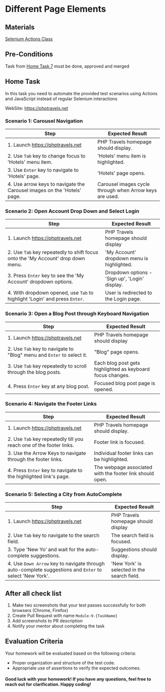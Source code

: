 # Different Page Elements

## Materials

[Selenium Actions Class](https://toolsqa.com/selenium-webdriver/actions-class-in-selenium/)

## Pre-Conditions

Task from [Home Task 7](Hometask.md) must be done, approved and merged

## Home Task

In this task you need to automate the provided test scenarios using Actions and JavaScript instead of regular Selenium 
interactions

WebSite: https://phptravels.net

### Scenario 1: Carousel Navigation

| Step                                                                    | Expected Result                                         |
|-------------------------------------------------------------------------|---------------------------------------------------------|
| 1. Launch https://phptravels.net                                        | PHP Travels homepage should display.                    |
| 2. Use `Tab` key to change focus to 'Hotels' menu item.                 | 'Hotels' menu item is highlighted.                      |
| 3. Use `Enter` key to navigate to 'Hotels' page.                        | 'Hotels' page opens.                                    |
| 4. Use arrow keys to navigate the Carousel images on the 'Hotels' page. | Carousel images cycle through when Arrow keys are used. |

### Scenario 2: Open Account Drop Down and Select Login

| Step                                                                             | Expected Result                                |
|----------------------------------------------------------------------------------|------------------------------------------------|
| 1. Launch https://phptravels.net                                                 | PHP Travels homepage should display            |
| 2. Use `Tab` key repeatedly to shift focus onto the 'My Account' drop down menu. | 'My Account' dropdown menu is highlighted.     |
| 3. Press `Enter` key to see the 'My Account' dropdown options.                   | Dropdown options - 'Sign up', 'Login' display. |
| 4. With dropdown opened, use `Tab` to highlight 'Login' and press `Enter`.       | User is redirected to the Login page.          |

### Scenario 3: Open a Blog Post through Keyboard Navigation

| Step                                                                  | Expected Result                                            |
|-----------------------------------------------------------------------|------------------------------------------------------------|
| 1. Launch https://phptravels.net                                      | PHP Travels homepage should display                        |
| 2. Use `Tab` key to navigate to "Blog" menu and `Enter` to select it. | "Blog" page opens.                                         |
| 3. Use `Tab` key repeatedly to scroll through the blog posts.         | Each blog post gets highlighted as keyboard focus changes. |
| 4. Press `Enter` key at any blog post.                                | Focused blog post page is opened.                          |

### Scenario 4: Navigate the Footer Links

| Step                                                                | Expected Result                                          |
|---------------------------------------------------------------------|----------------------------------------------------------|
| 1. Launch https://phptravels.net                                    | PHP Travels homepage should display.                     |
| 2. Use `Tab` key repeatedly till you reach one of the footer links. | Footer link is focused.                                  |
| 3. Use the Arrow Keys to navigate through the footer links.         | Individual footer links can be highlighted.              |
| 4. Press `Enter` key to navigate to the highlighted link's page.    | The webpage associated with the footer link should open. |

### Scenario 5: Selecting a City from AutoComplete

| Step                                                                                                    | Expected Result                             |
|---------------------------------------------------------------------------------------------------------|---------------------------------------------|
| 1. Launch https://phptravels.net                                                                        | PHP Travels homepage should display         |
| 2. Use `Tab` key to navigate to the search field.                                                       | The search field is focused.                |
| 3. Type 'New Yo' and wait for the auto-complete suggestions.                                            | Suggestions should display.                 |
| 4. Use `Down Arrow` key to navigate through auto-complete suggestions and `Enter` to select 'New York'. | 'New York' is selected in the search field. |


## After all check list

1. Make two screenshots that your test passes successfully for both browsers (Chrome, Firefox)
2. Create Pull Request with name `Module-9-{TaskName}`
3. Add screenshots to PR description
4. Notify your mentor about completing the task

## Evaluation Criteria

Your homework will be evaluated based on the following criteria:

- Proper organization and structure of the test code.
- Appropriate use of assertions to verify the expected outcomes.

#### Good luck with your homework! If you have any questions, feel free to reach out for clarification. Happy coding!
